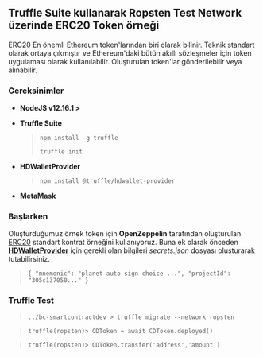 ## Truffle Suite kullanarak Ropsten Test Network üzerinde ERC20 Token örneği
ERC20 En önemli Ethereum token'larından biri olarak bilinir. Teknik standart olarak ortaya çıkmıştır ve Ethereum'daki bütün akıllı sözleşmeler için token uygulaması olarak kullanılabilir. Oluşturulan token'lar gönderilebilir veya alınabilir.


### Gereksinimler
- **NodeJS v12.16.1 >**

- **Truffle Suite**
    > `npm install -g truffle`
    > 
    > `truffle init`

- **HDWalletProvider**
    > `npm install @truffle/hdwallet-provider`

- **MetaMask**

### Başlarken
Oluşturduğumuz örnek token için **OpenZeppelin** tarafından oluşturulan <a href="https://github.com/OpenZeppelin/openzeppelin-contracts/blob/v3.0.0/contracts/token/ERC20/ERC20.sol" target="_blank">ERC20</a> standart kontrat örneğini kullanıyoruz. Buna ek olarak önceden <a href="https://github.com/trufflesuite/truffle/tree/master/packages/hdwallet-provider" target="_blank">**HDWalletProvider**</a> için gerekli olan bilgileri *secrets.json* dosyası oluşturarak tutabilirsiniz.
  > `{
    "mnemonic": "planet auto sign choice ...",
    "projectId": "305c137050..."
    }`
    
### Truffle Test
> `../bc-smartcontractdev > truffle migrate --network ropsten`

> `truffle(ropsten)> CDToken = await CDToken.deployed()`

> `truffle(ropsten)> CDToken.transfer('address','amount')`
